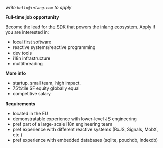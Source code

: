 _write `hello@inlang.com` to apply_

**Full-time job opportunity**

Become the lead for [the SDK](https://inlang.com/documentation) that powers the [inlang ecosystem](https://inlang.com/c/apps). Apply if you are interested in:


- [local first software](https://www.inkandswitch.com/local-first/)
- reactive systems/reactive programming
- dev tools
- i18n infrastructure
- multithreading

**More info**

- startup. small team, high impact.
- 75%tile SF equity globally equal
- competitive salary
    
**Requirements**

- located in the EU
- demonstratable experience with lower-level JS engineering
- pref part of a large-scale i18n engineering team
- pref experience with different reactive systems (RxJS, Signals, MobX, etc.)
- pref experience with embedded databases (sqlite, pouchdb, indexdb)
